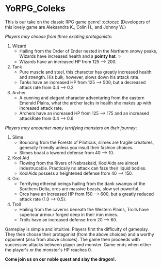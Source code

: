 # YoRPG_Coleks
This is our take on the classic RPG game genre! :octocat:
(Developers of this lovely game are Aleksandra K., Colin H., and Johnny W.)

*Players may choose from three exciting protagonists*:
1. Wizard
    * Hailing from the Order of Ender nested in the Northern snowy peaks, Wizards have increased health and a **pointy hat**. :sparkles:
    * Wizards have an increased HP from 125 --> 200.
2. Tank
    * Pure muscle and steel, this character has greatly increased health and strength. His bulk, however, slows down his attack rate.
    * Tanks have an increased HP from 125 --> 500, but a decreased attack rate from 0.4 --> 0.2
3. Archer
    * A cunning and elegant character adventuring from the eastern Emerald Plains, what the archer lacks in health she makes up with increased attack rate.
    * Archers have an increased HP from 125 --> 175 and an increased attackRate from 0.4 --> 0.6


*Players may encounter many terrifying monsters on their journey*:

1. Slime
   * Bouncing from the Forests of Piloticus, slimes are fragile creatures, generally friendly unless you insult their fashion choices.
   * Slimes boast a lowered defense from 40 --> 10.
2. Kool Aid
   * Flowing from the Rivers of Nebraskaid, KoolAids are almost indestrucable. Practically no attack can faze their liquid bodies. 
   * KoolAids possess a heightened defense from 40 --> 150.
3. Orc
   * Terrifying ethereal beings hailing from the dank swamps of the Southern Delta, orcs are massive beasts, slow yet powerful.
   * Orcs have an increased HP from 150 --> 600, but a greatly reduced attack rate (1.0 --> 0.5).
4. Troll
   * Hailing from the caverns beneath the Western Plains, Trolls have superiour armour forged deep in their iron mines. 
   * Trolls have an increased defense from 20 --> 60.




Gameplay is simple and intuitive. Players first the difficulty of gameplay. They then choose their protagonist (from the above choices) and a worthy opponent (also from above choices). The game then proceeds with successive attacks between player and monster. Game ends when either the player's or the monster's HP reaches 0.


**Come join us on our noble quest and slay the dragon!.**

